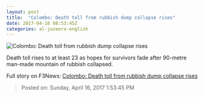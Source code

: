 ```yaml
---
layout: post
title:  "Colombo: Death toll from rubbish dump collapse rises"
date: 2017-04-16 08:53:45Z
categories: al-jazeera-english
---
```


![Colombo: Death toll from rubbish dump collapse rises](http://www.aljazeera.com/mritems/Images/2017/4/16/040f7362abe547c394be219f0cd1ebbe_18.jpg)

Death toll rises to at least 23 as hopes for survivors fade after 90-metre man-made mountain of rubbish collapsed.


Full story on F3News: [Colombo: Death toll from rubbish dump collapse rises](http://www.f3nws.com/n/NfqxSH)

> Posted on: Sunday, April 16, 2017 1:53:45 PM
